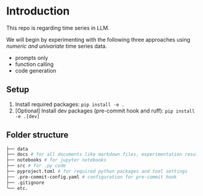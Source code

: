 # Introduction

This repo is regarding time series in LLM.

We will begin by experimenting with the following three approaches using *numeric and univariate* time series data.
- prompts only
- function calling
- code generation

## Setup

1. Install required packages: `pip install -e .`
2. [Optional] Install dev packages (pre-commit hook and ruff): `pip install -e .[dev]`


## Folder structure

```bash
├── data
├── docs # for all documents like markdown files, experimentation results
├── notebooks # for jupyter notebooks
├── src # for .py code
├── pyproject.toml # for required python packages and tool settings
├── .pre-commit-config.yaml # configuration for pre-commit hook
├── .gitignore
└── etc.
```
